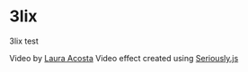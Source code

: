 # 3lix
3lix test

Video by [Laura Acosta](https://www.laura-acosta.com/)
Video effect created using [Seriously.js](https://github.com/brianchirls/Seriously.js/)
